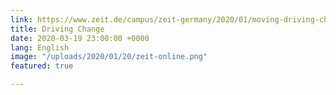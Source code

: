 ```yaml
---
link: https://www.zeit.de/campus/zeit-germany/2020/01/moving-driving-change/komplettansicht
title: Driving Change
date: 2020-03-19 23:00:00 +0000
lang: English
image: "/uploads/2020/01/20/zeit-online.png"
featured: true

---
```


